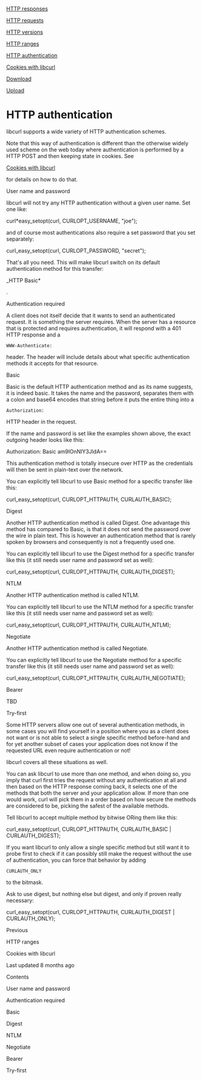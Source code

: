<a href="responses.html" class="navButton-94f2579c--pageItemWithChildrenNested-2c5d8183--navButtonClickable-161b88ca">

<span class="text-4505230f--UIH300-2063425d--textContentFamily-49a318e1--navButtonLabel-14a4968f">HTTP responses</span>

</a>

<a href="requests.html" class="navButton-94f2579c--pageItemWithChildrenNested-2c5d8183--navButtonClickable-161b88ca">

<span class="text-4505230f--UIH300-2063425d--textContentFamily-49a318e1--navButtonLabel-14a4968f">HTTP requests</span>

</a>

<a href="versions.html" class="navButton-94f2579c--pageItemWithChildrenNested-2c5d8183--navButtonClickable-161b88ca">

<span class="text-4505230f--UIH300-2063425d--textContentFamily-49a318e1--navButtonLabel-14a4968f">HTTP versions</span>

</a>

<a href="ranges.html" class="navButton-94f2579c--pageItemWithChildrenNested-2c5d8183--navButtonClickable-161b88ca">

<span class="text-4505230f--UIH300-2063425d--textContentFamily-49a318e1--navButtonLabel-14a4968f">HTTP ranges</span>

</a>

<a href="auth.html" class="navButton-94f2579c--pageItemWithChildrenNested-2c5d8183--navButtonClickable-161b88ca--navButtonOpened-6a88552e">

<span class="text-4505230f--UIH300-2063425d--textContentFamily-49a318e1--navButtonLabel-14a4968f">HTTP authentication</span>

</a>

<a href="cookies.html" class="navButton-94f2579c--pageItemWithChildrenNested-2c5d8183--navButtonClickable-161b88ca">

<span class="text-4505230f--UIH300-2063425d--textContentFamily-49a318e1--navButtonLabel-14a4968f">Cookies with libcurl</span>

</a>

<a href="download.html" class="navButton-94f2579c--pageItemWithChildrenNested-2c5d8183--navButtonClickable-161b88ca">

<span class="text-4505230f--UIH300-2063425d--textContentFamily-49a318e1--navButtonLabel-14a4968f">Download</span>

</a>

<a href="upload.html" class="navButton-94f2579c--pageItemWithChildrenNested-2c5d8183--navButtonClickable-161b88ca">

<span class="text-4505230f--UIH300-2063425d--textContentFamily-49a318e1--navButtonLabel-14a4968f">Upload</span>

</a>

# <span class="text-4505230f--DisplayH900-bfb998fa--textContentFamily-49a318e1">HTTP authentication</span>

<span class="text-4505230f--UIH300-2063425d--textUIFamily-5ebd8e40--text-8ee2c8b2">

</span>

<span class="text-4505230f--UIH300-2063425d--textUIFamily-5ebd8e40--text-8ee2c8b2">

</span>

<span class="text-4505230f--TextH400-3033861f--textContentFamily-49a318e1">

<span data-key="3bf9f4f9dacd4ebdbdb3bf90926b8af9">

<span data-offset-key="3bf9f4f9dacd4ebdbdb3bf90926b8af9:0">libcurl supports a wide variety of HTTP authentication schemes.</span>

</span>

</span>

<span class="text-4505230f--TextH400-3033861f--textContentFamily-49a318e1">

<span data-key="b173ca0076e7433ab87a9aa01c3060a1">

<span data-offset-key="b173ca0076e7433ab87a9aa01c3060a1:0">Note that this way of authentication is different than the otherwise widely used scheme on the web today where authentication is performed by a HTTP POST and then keeping state in cookies. See </span>

</span>

<a href="cookies.html" class="link-a079aa82--primary-53a25e66--link-faf6c434">

<span data-key="ac04aad958a94013ad2605300b3f471b">

<span data-offset-key="ac04aad958a94013ad2605300b3f471b:0">Cookies with libcurl</span>

</span>

</a>

<span data-key="5424feda844f43dfb0e490f48b77b768">

<span data-offset-key="5424feda844f43dfb0e490f48b77b768:0"> for details on how to do that.</span>

</span>

</span>

<span class="text-4505230f--HeadingH700-04e1a2a3--textContentFamily-49a318e1">

<span data-key="72335ad42bef4f009a927f97968ff4f8">

<span data-offset-key="72335ad42bef4f009a927f97968ff4f8:0">User name and password</span>

</span>

</span>

<span class="text-4505230f--TextH400-3033861f--textContentFamily-49a318e1">

<span data-key="09224d43279e41e3be662ba4832756c6">

<span data-offset-key="09224d43279e41e3be662ba4832756c6:0">libcurl will not try any HTTP authentication without a given user name. Set one like:</span>

</span>

</span> curl\*easy_setopt(curl, CURLOPT_USERNAME, "joe");<span class="text-4505230f--TextH400-3033861f--textContentFamily-49a318e1">

<span data-key="d8f3dd28ed2240a288ca6150102c8945">

<span data-offset-key="d8f3dd28ed2240a288ca6150102c8945:0">and of course most authentications also require a set password that you set separately:</span>

</span>

</span> curl_easy_setopt(curl, CURLOPT_PASSWORD, "secret");<span class="text-4505230f--TextH400-3033861f--textContentFamily-49a318e1">

<span data-key="ddcb2541008244d2814ed8d9fb84e6ad">

<span data-offset-key="ddcb2541008244d2814ed8d9fb84e6ad:0">That's all you need. This will make libcurl switch on its default authentication method for this transfer: </span>

<span data-offset-key="ddcb2541008244d2814ed8d9fb84e6ad:1">\_HTTP Basic\*</span>

<span data-offset-key="ddcb2541008244d2814ed8d9fb84e6ad:2">.</span>

</span>

</span>

<span class="text-4505230f--HeadingH700-04e1a2a3--textContentFamily-49a318e1">

<span data-key="f2b9cbc49c06479bb65f6ce12f6e9898">

<span data-offset-key="f2b9cbc49c06479bb65f6ce12f6e9898:0">Authentication required</span>

</span>

</span>

<span class="text-4505230f--TextH400-3033861f--textContentFamily-49a318e1">

<span data-key="ac55b491a4c04003bbf680ec629b2aca">

<span data-offset-key="ac55b491a4c04003bbf680ec629b2aca:0">A client does not itself decide that it wants to send an authenticated request. It is something the server requires. When the server has a resource that is protected and requires authentication, it will respond with a 401 HTTP response and a </span>

<span data-offset-key="ac55b491a4c04003bbf680ec629b2aca:1">`WWW-Authenticate:`</span>

<span data-offset-key="ac55b491a4c04003bbf680ec629b2aca:2"> header. The header will include details about what specific authentication methods it accepts for that resource.</span>

</span>

</span>

<span class="text-4505230f--HeadingH700-04e1a2a3--textContentFamily-49a318e1">

<span data-key="a7829b87a88b41b6b723a595db3e2683">

<span data-offset-key="a7829b87a88b41b6b723a595db3e2683:0">Basic</span>

</span>

</span>

<span class="text-4505230f--TextH400-3033861f--textContentFamily-49a318e1">

<span data-key="4df317c44b604186af73082c798abd3a">

<span data-offset-key="4df317c44b604186af73082c798abd3a:0">Basic is the default HTTP authentication method and as its name suggests, it is indeed basic. It takes the name and the password, separates them with a colon and base64 encodes that string before it puts the entire thing into a </span>

<span data-offset-key="4df317c44b604186af73082c798abd3a:1">`Authorization:`</span>

<span data-offset-key="4df317c44b604186af73082c798abd3a:2"> HTTP header in the request.</span>

</span>

</span>

<span class="text-4505230f--TextH400-3033861f--textContentFamily-49a318e1">

<span data-key="ffddab0501c249a689123c30c4648a71">

<span data-offset-key="ffddab0501c249a689123c30c4648a71:0">If the name and password is set like the examples shown above, the exact outgoing header looks like this:</span>

</span>

</span> Authorization: Basic am9lOnNlY3JldA==<span class="text-4505230f--TextH400-3033861f--textContentFamily-49a318e1">

<span data-key="b6b5488a218d404aba194b394aaee147">

<span data-offset-key="b6b5488a218d404aba194b394aaee147:0">This authentication method is totally insecure over HTTP as the credentials will then be sent in plain-text over the network.</span>

</span>

</span>

<span class="text-4505230f--TextH400-3033861f--textContentFamily-49a318e1">

<span data-key="f386ea3b12274de893d79dc7124c396e">

<span data-offset-key="f386ea3b12274de893d79dc7124c396e:0">You can explicitly tell libcurl to use Basic method for a specific transfer like this:</span>

</span>

</span> curl_easy_setopt(curl, CURLOPT_HTTPAUTH, CURLAUTH_BASIC);<span class="text-4505230f--HeadingH700-04e1a2a3--textContentFamily-49a318e1">

<span data-key="7f18170baea043188006302174fdcf43">

<span data-offset-key="7f18170baea043188006302174fdcf43:0">Digest</span>

</span>

</span>

<span class="text-4505230f--TextH400-3033861f--textContentFamily-49a318e1">

<span data-key="e904eb654f4342ec92029f7df987993e">

<span data-offset-key="e904eb654f4342ec92029f7df987993e:0">Another HTTP authentication method is called Digest. One advantage this method has compared to Basic, is that it does not send the password over the wire in plain text. This is however an authentication method that is rarely spoken by browsers and consequently is not a frequently used one.</span>

</span>

</span>

<span class="text-4505230f--TextH400-3033861f--textContentFamily-49a318e1">

<span data-key="98909022c7d44e71990be2d872a98d3c">

<span data-offset-key="98909022c7d44e71990be2d872a98d3c:0">You can explicitly tell libcurl to use the Digest method for a specific transfer like this (it still needs user name and password set as well):</span>

</span>

</span> curl_easy_setopt(curl, CURLOPT_HTTPAUTH, CURLAUTH_DIGEST);<span class="text-4505230f--HeadingH700-04e1a2a3--textContentFamily-49a318e1">

<span data-key="7dbf4c70f1dc45169107282cb5bd036e">

<span data-offset-key="7dbf4c70f1dc45169107282cb5bd036e:0">NTLM</span>

</span>

</span>

<span class="text-4505230f--TextH400-3033861f--textContentFamily-49a318e1">

<span data-key="4894b0b17b6d461d8a01a4adedd2e636">

<span data-offset-key="4894b0b17b6d461d8a01a4adedd2e636:0">Another HTTP authentication method is called NTLM.</span>

</span>

</span>

<span class="text-4505230f--TextH400-3033861f--textContentFamily-49a318e1">

<span data-key="50b4d9f62a234184b79291958a1b14f6">

<span data-offset-key="50b4d9f62a234184b79291958a1b14f6:0">You can explicitly tell libcurl to use the NTLM method for a specific transfer like this (it still needs user name and password set as well):</span>

</span>

</span> curl_easy_setopt(curl, CURLOPT_HTTPAUTH, CURLAUTH_NTLM);<span class="text-4505230f--HeadingH700-04e1a2a3--textContentFamily-49a318e1">

<span data-key="a288a893bc77435e8468bc82138b808f">

<span data-offset-key="a288a893bc77435e8468bc82138b808f:0">Negotiate</span>

</span>

</span>

<span class="text-4505230f--TextH400-3033861f--textContentFamily-49a318e1">

<span data-key="305fb01b38da486bb33cd293efcc0d03">

<span data-offset-key="305fb01b38da486bb33cd293efcc0d03:0">Another HTTP authentication method is called Negotiate.</span>

</span>

</span>

<span class="text-4505230f--TextH400-3033861f--textContentFamily-49a318e1">

<span data-key="bb3fae4df00941f7b37a20ccce5b32f9">

<span data-offset-key="bb3fae4df00941f7b37a20ccce5b32f9:0">You can explicitly tell libcurl to use the Negotiate method for a specific transfer like this (it still needs user name and password set as well):</span>

</span>

</span> curl_easy_setopt(curl, CURLOPT_HTTPAUTH, CURLAUTH_NEGOTIATE);<span class="text-4505230f--HeadingH700-04e1a2a3--textContentFamily-49a318e1">

<span data-key="21026589379b4574af2af832ba062771">

<span data-offset-key="21026589379b4574af2af832ba062771:0">Bearer</span>

</span>

</span>

<span class="text-4505230f--TextH400-3033861f--textContentFamily-49a318e1">

<span data-key="ba277f9ae8264e288121f20e6007a449">

<span data-offset-key="ba277f9ae8264e288121f20e6007a449:0">TBD</span>

</span>

</span>

<span class="text-4505230f--HeadingH700-04e1a2a3--textContentFamily-49a318e1">

<span data-key="23cd4c1c3dbc43ae8abcf6e2c76b659e">

<span data-offset-key="23cd4c1c3dbc43ae8abcf6e2c76b659e:0">Try-first</span>

</span>

</span>

<span class="text-4505230f--TextH400-3033861f--textContentFamily-49a318e1">

<span data-key="51f22afd182f4c31a241d675a8eea337">

<span data-offset-key="51f22afd182f4c31a241d675a8eea337:0">Some HTTP servers allow one out of several authentication methods, in some cases you will find yourself in a position where you as a client does not want or is not able to select a single specific method before-hand and for yet another subset of cases your application does not know if the requested URL even require authentication or not!</span>

</span>

</span>

<span class="text-4505230f--TextH400-3033861f--textContentFamily-49a318e1">

<span data-key="e5ac29e77a3344f897ea6650745d2767">

<span data-offset-key="e5ac29e77a3344f897ea6650745d2767:0">libcurl covers all these situations as well.</span>

</span>

</span>

<span class="text-4505230f--TextH400-3033861f--textContentFamily-49a318e1">

<span data-key="98c625400bf54eda8064a3a771c2caef">

<span data-offset-key="98c625400bf54eda8064a3a771c2caef:0">You can ask libcurl to use more than one method, and when doing so, you imply that curl first tries the request without any authentication at all and then based on the HTTP response coming back, it selects one of the methods that both the server and your application allow. If more than one would work, curl will pick them in a order based on how secure the methods are considered to be, picking the safest of the available methods.</span>

</span>

</span>

<span class="text-4505230f--TextH400-3033861f--textContentFamily-49a318e1">

<span data-key="2655a72b24fa4e3c8c6a5d2dc2f36ff0">

<span data-offset-key="2655a72b24fa4e3c8c6a5d2dc2f36ff0:0">Tell libcurl to accept multiple method by bitwise ORing them like this:</span>

</span>

</span> curl_easy_setopt(curl, CURLOPT_HTTPAUTH, CURLAUTH_BASIC | CURLAUTH_DIGEST);<span class="text-4505230f--TextH400-3033861f--textContentFamily-49a318e1">

<span data-key="3d4c9888582a41a2bd2bb4e59868f18b">

<span data-offset-key="3d4c9888582a41a2bd2bb4e59868f18b:0">If you want libcurl to only allow a single specific method but still want it to probe first to check if it can possibly still make the request without the use of authentication, you can force that behavior by adding </span>

<span data-offset-key="3d4c9888582a41a2bd2bb4e59868f18b:1">`CURLAUTH_ONLY`</span>

<span data-offset-key="3d4c9888582a41a2bd2bb4e59868f18b:2"> to the bitmask.</span>

</span>

</span>

<span class="text-4505230f--TextH400-3033861f--textContentFamily-49a318e1">

<span data-key="0f3793d5d79445958ed753bdade1bc73">

<span data-offset-key="0f3793d5d79445958ed753bdade1bc73:0">Ask to use digest, but nothing else but digest, and only if proven really necessary:</span>

</span>

</span> curl_easy_setopt(curl, CURLOPT_HTTPAUTH, CURLAUTH_DIGEST | CURLAUTH_ONLY);<a href="ranges.html" class="reset-3c756112--card-6570f064--whiteCard-fff091a4--cardPrevious-56a5e674">

</a>

<span class="text-4505230f--TextH200-a3425406--textContentFamily-49a318e1">Previous</span>

<span class="text-4505230f--UIH400-4e41e82a--textContentFamily-49a318e1">HTTP ranges</span>

<a href="cookies.html" class="reset-3c756112--card-6570f064--whiteCard-fff091a4--cardNext-19241c42">

</a>

<span class="text-4505230f--UIH400-4e41e82a--textContentFamily-49a318e1">Cookies with libcurl</span>

<span class="text-4505230f--TextH200-a3425406--textContentFamily-49a318e1">Last updated 8 months ago</span>

<span class="text-4505230f--InfoH100-1e92e1d1--textContentFamily-49a318e1">Contents</span>

<a href="auth.html#user-name-and-password" class="reset-3c756112--menuItem-aa02f6ec--menuItemLight-757d5235--menuItemInline-173bdf97--pageTocItem-f4427024">

</a>

<span class="text-4505230f--UIH300-2063425d--textContentFamily-49a318e1">

<span class="text-4505230f--UIH200-50ead35f--textContentFamily-49a318e1">User name and password</span>

</span>

<a href="auth.html#authentication-required" class="reset-3c756112--menuItem-aa02f6ec--menuItemLight-757d5235--menuItemInline-173bdf97--pageTocItem-f4427024">

</a>

<span class="text-4505230f--UIH300-2063425d--textContentFamily-49a318e1">

<span class="text-4505230f--UIH200-50ead35f--textContentFamily-49a318e1">Authentication required</span>

</span>

<a href="auth.html#basic" class="reset-3c756112--menuItem-aa02f6ec--menuItemLight-757d5235--menuItemInline-173bdf97--pageTocItem-f4427024">

</a>

<span class="text-4505230f--UIH300-2063425d--textContentFamily-49a318e1">

<span class="text-4505230f--UIH200-50ead35f--textContentFamily-49a318e1">Basic</span>

</span>

<a href="auth.html#digest" class="reset-3c756112--menuItem-aa02f6ec--menuItemLight-757d5235--menuItemInline-173bdf97--pageTocItem-f4427024">

</a>

<span class="text-4505230f--UIH300-2063425d--textContentFamily-49a318e1">

<span class="text-4505230f--UIH200-50ead35f--textContentFamily-49a318e1">Digest</span>

</span>

<a href="auth.html#ntlm" class="reset-3c756112--menuItem-aa02f6ec--menuItemLight-757d5235--menuItemInline-173bdf97--pageTocItem-f4427024">

</a>

<span class="text-4505230f--UIH300-2063425d--textContentFamily-49a318e1">

<span class="text-4505230f--UIH200-50ead35f--textContentFamily-49a318e1">NTLM</span>

</span>

<a href="auth.html#negotiate" class="reset-3c756112--menuItem-aa02f6ec--menuItemLight-757d5235--menuItemInline-173bdf97--pageTocItem-f4427024">

</a>

<span class="text-4505230f--UIH300-2063425d--textContentFamily-49a318e1">

<span class="text-4505230f--UIH200-50ead35f--textContentFamily-49a318e1">Negotiate</span>

</span>

<a href="auth.html#bearer" class="reset-3c756112--menuItem-aa02f6ec--menuItemLight-757d5235--menuItemInline-173bdf97--pageTocItem-f4427024">

</a>

<span class="text-4505230f--UIH300-2063425d--textContentFamily-49a318e1">

<span class="text-4505230f--UIH200-50ead35f--textContentFamily-49a318e1">Bearer</span>

</span>

<a href="auth.html#try-first" class="reset-3c756112--menuItem-aa02f6ec--menuItemLight-757d5235--menuItemInline-173bdf97--pageTocItem-f4427024">

</a>

<span class="text-4505230f--UIH300-2063425d--textContentFamily-49a318e1">

<span class="text-4505230f--UIH200-50ead35f--textContentFamily-49a318e1">Try-first</span>

</span>
